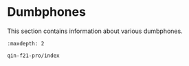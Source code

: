 # Dumbphones

This section contains information about various dumbphones.

```{toctree}
:maxdepth: 2

qin-f21-pro/index
```
